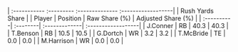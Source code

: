 | :----------- :--------- :-------------- :------------------|
|                      Rush Yards Share                      |
| Player     | Position | Raw Share (%) | Adjusted Share (%) |
| :----------| :--------| :-------------| :------------------|
| J.Conner   | RB       | 40.3          | 40.3               |
| T.Benson   | RB       | 10.5          | 10.5               |
| G.Dortch   | WR       | 3.2           | 3.2                |
| T.McBride  | TE       | 0.0           | 0.0                |
| M.Harrison | WR       | 0.0           | 0.0                |